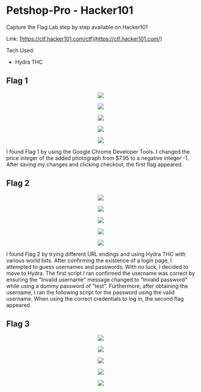 # Petshop-Pro - Hacker101

Capture the Flag Lab step by step available on Hacker101

Link: [https://ctf.hacker101.com/ctf](https://ctf.hacker101.com/)

Tech Used:
* Hydra THC

<h2> Flag 1 </h2>

<p align="center">
  <img src="https://github.com/bensadel/PetshopPro-Hacker101/assets/95494769/12789958-6d6b-43bc-af7e-676ff3d1a639">
</p>
<p align="center">
  <img src="https://github.com/bensadel/PetshopPro-Hacker101/assets/95494769/3a6c46cb-ec69-4674-b427-1c4ef1427f07">
</p>
<p align="center">
  <img src="https://github.com/bensadel/PetshopPro-Hacker101/assets/95494769/036daed2-5cb3-4559-9bde-07779e832c5d">
</p>
<p align="center">
  <img src="https://github.com/bensadel/PetshopPro-Hacker101/assets/95494769/2bb1d9e0-8c7f-48a1-8cf0-385522f2de33">
</p>
<p align="center">
  <img src="https://github.com/bensadel/PetshopPro-Hacker101/assets/95494769/5ffb2661-0f3f-4e75-af8c-54a000c15f88">
</p>

I found Flag 1 by using the Google Chrome Developer Tools. I changed the price integer of the added photograph from $7.95 to a negative integer -1. After saving my changes and clicking checkout, the first flag appeared. 

<h2> Flag 2 </h2>

<p align="center">
  <img src="https://github.com/bensadel/PetshopPro-Hacker101/assets/95494769/e98a15e6-8dbc-4af6-a8cb-e767a810bbdc">
</p>
<p align="center">
  <img src="https://github.com/bensadel/PetshopPro-Hacker101/assets/95494769/cfb4c024-fdd4-4266-9db5-632176452444">
</p>
<p align="center">
  <img src="https://github.com/bensadel/PetshopPro-Hacker101/assets/95494769/476ae33d-00be-4743-ba28-db4b452e19f8">
</p>
<p align="center">
  <img src="https://github.com/bensadel/PetshopPro-Hacker101/assets/95494769/4f4af7d7-a255-4158-84cf-0b2c8ed85a74">
</p>
<p align="center">
  <img src="https://github.com/bensadel/PetshopPro-Hacker101/assets/95494769/ebe3ac04-8c81-415f-913d-31a4ad5e031a">
</p>

I found Flag 2 by trying different URL endings and using Hydra THC with various world lists. After confirming the existence of a login page, I attempted to guess usernames and passwords. With no luck, I decided to move to Hydra. The first script I ran confirmed the username was correct by ensuring the "Invalid username" message changed to "Invalid password" while using a dummy password of "test". Furthermore, after obtaining the username, I ran the following script for the password using the valid username. When using the correct credentials to log in, the second flag appeared.

<h2> Flag 3 </h2>

<p align="center">
  <img src="https://github.com/bensadel/PetshopPro-Hacker101/assets/95494769/1eb4d016-3203-48a5-8b9b-3ca4acd1fc42">
</p>
<p align="center">
  <img src="https://github.com/bensadel/PetshopPro-Hacker101/assets/95494769/6503a884-65e6-4231-abb8-ea93825f7273">
</p>
<p align="center">
  <img src="https://github.com/bensadel/PetshopPro-Hacker101/assets/95494769/2e5f1826-a34c-400c-a412-cca0565ebf65">
</p>
<p align="center">
  <img src="https://github.com/bensadel/PetshopPro-Hacker101/assets/95494769/fa073b69-eb95-44ab-b811-55031244690b">
</p>
<p align="center">
  <img src="https://github.com/bensadel/PetshopPro-Hacker101/assets/95494769/9258e98d-394e-4e00-b17b-6e48a92802c2">
</p>


